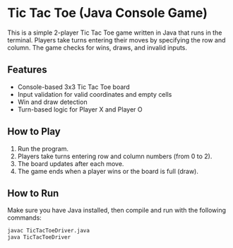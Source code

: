 # Tic Tac Toe (Java Console Game)

This is a simple 2-player Tic Tac Toe game written in Java that runs in the terminal. Players take turns entering their moves by specifying the row and column. The game checks for wins, draws, and invalid inputs.

## Features

- Console-based 3x3 Tic Tac Toe board
- Input validation for valid coordinates and empty cells
- Win and draw detection
- Turn-based logic for Player X and Player O

## How to Play

1. Run the program.
2. Players take turns entering row and column numbers (from 0 to 2).
3. The board updates after each move.
4. The game ends when a player wins or the board is full (draw).

## How to Run

Make sure you have Java installed, then compile and run with the following commands:

```bash
javac TicTacToeDriver.java
java TicTacToeDriver
